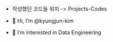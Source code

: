 - 작성했던 코드들 위치 -> Projects-Codes

- 👋 Hi, I’m @kyungjun-kim
- 👀 I’m interested in Data Engineering

<!---
kyungjun-kim/kyungjun-kim is a ✨ special ✨ repository because its `README.md` (this file) appears on your GitHub profile.
You can click the Preview link to take a look at your changes.
--->
